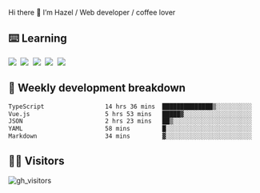 
Hi there 👋 I’m Hazel / Web developer / coffee lover

## ⌨️ Learning

<samp>
 <a href="https://github.com/vuejs/core"><img src="https://api.iconify.design/logos:vue.svg" /></a>
  <a href="https://github.com/vuejs/core"><img src="https://api.iconify.design/logos:react.svg" /></a>
  <a href="https://github.com/vitejs/vite"><img src="https://api.iconify.design/logos:vitejs.svg" /></a>
  <a href="https://github.com/microsoft/TypeScript"><img src="https://api.iconify.design/logos:typescript-icon.svg" /></a> 
  <a href="https://github.com/unocss/unocss"><img src="https://api.iconify.design/logos:unocss.svg" /></a>
  

</samp>


## 🦀 Weekly development breakdown

<!--START_SECTION:waka-->

```txt
TypeScript                 14 hrs 36 mins  ██████████████▒░░░░░░░░░░   56.75 %
Vue.js                     5 hrs 53 mins   █████▓░░░░░░░░░░░░░░░░░░░   22.87 %
JSON                       2 hrs 23 mins   ██▒░░░░░░░░░░░░░░░░░░░░░░   09.29 %
YAML                       58 mins         █░░░░░░░░░░░░░░░░░░░░░░░░   03.79 %
Markdown                   34 mins         ▓░░░░░░░░░░░░░░░░░░░░░░░░   02.25 %
```

<!--END_SECTION:waka-->
## 👬🏻 Visitors

![gh_visitors](https://profile-counter.glitch.me/Hazel-Lin/count.svg)

